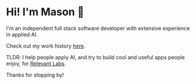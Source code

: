 # Hi! I'm Mason 👋

I'm an independent full stack software developer with extensive experience in applied AI.

Check out my work history [here](https://masoncusack.github.io).

TLDR: I help people apply AI, and try to build cool and useful apps people enjoy, for [Relevant Labs](https://relevantlabs.io).

Thanks for stopping by!